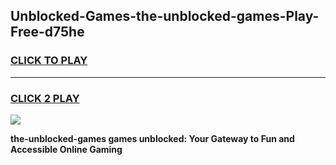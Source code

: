 
## Unblocked-Games-the-unblocked-games-Play-Free-d75he
<h3>
<a href="https://premium76.site?title=the-unblocked-games&ref=23A">CLICK TO PLAY</a></h3>
<hr>

<h3>
<a href="https://premium76.site?title=the-unblocked-games&ref=23A">CLICK 2 PLAY</a>
  
</h3>

<a href="https://premium76.site?title=the-unblocked-games&ref=23A"><img src="https://clearcache.store/games.png"></a>


**the-unblocked-games games unblocked: Your Gateway to Fun and Accessible Online Gaming**
